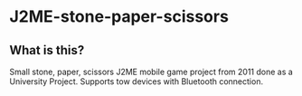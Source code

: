 # J2ME-stone-paper-scissors

## What is this?
Small stone, paper, scissors J2ME mobile game project from 2011 done as a University Project. Supports tow devices with Bluetooth connection.
